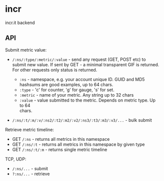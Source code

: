 # incr

incr.it backend

## API

Submit metric value:

* `/:ns/:type/:metric/:value` - send any request (GET, POST etc) to
	submit new value. If sent by GET - a minimal transparent GIF is returned. For
	other requests only status is returned.

	* `:ns` - namespace, e.g. your account unique ID. GUID and MD5 hashsums are
		good examples, up to 64 chars.
	* `:type` - 'c' for counter, 'g' for gauge, 's' for set.
	* `:metric` - name of your metric. Any string up to 32 chars
	* `:value` - value submitted to the metric. Depends on metric type. Up to 64  
	  chars.

* `/:ns/:t/:m/:v/:ns2/:t2/:m2/:v2/:ns3/:t3/:m3/:v3/...` - bulk submit

Retrieve metric timeline:

* GET `/:ns` - returns all metrics in this namespace
* GET `/:ns/:t` - returns all metrics in this namespace by given type
* GET `/:ns/:t/:m` - returns single metric timeline

TCP, UDP:

* `/:ns/...` - submit
* `?:ns/...` - retrieve
